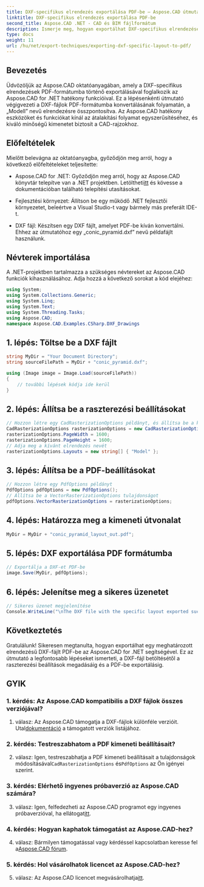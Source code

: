 ```yaml
---
title: DXF-specifikus elrendezés exportálása PDF-be – Aspose.CAD útmutató
linktitle: DXF-specifikus elrendezés exportálása PDF-be
second_title: Aspose.CAD .NET - CAD és BIM fájlformátum
description: Ismerje meg, hogyan exportálhat DXF-specifikus elrendezéseket PDF-be az Aspose.CAD for .NET segítségével. Kövesse lépésenkénti útmutatónkat a hatékony és jó minőségű konverziók érdekében.
type: docs
weight: 11
url: /hu/net/export-techniques/exporting-dxf-specific-layout-to-pdf/
---
```

## Bevezetés

Üdvözöljük az Aspose.CAD oktatóanyagában, amely a DXF-specifikus elrendezések PDF-formátumba történő exportálásával foglalkozik az Aspose.CAD for .NET hatékony funkcióival. Ez a lépésenkénti útmutató végigvezeti a DXF-fájlok PDF-formátumba konvertálásának folyamatán, a „Modell” nevű elrendezésre összpontosítva. Az Aspose.CAD hatékony eszközöket és funkciókat kínál az átalakítási folyamat egyszerűsítéséhez, és kiváló minőségű kimenetet biztosít a CAD-rajzokhoz.

## Előfeltételek

Mielőtt belevágna az oktatóanyagba, győződjön meg arról, hogy a következő előfeltételeket teljesítette:

- Aspose.CAD for .NET: Győződjön meg arról, hogy az Aspose.CAD könyvtár telepítve van a .NET projektben. Letöltheti[itt](https://releases.aspose.com/cad/net/) és kövesse a dokumentációban található telepítési utasításokat.

- Fejlesztési környezet: Állítson be egy működő .NET fejlesztői környezetet, beleértve a Visual Studio-t vagy bármely más preferált IDE-t.

- DXF fájl: Készítsen egy DXF fájlt, amelyet PDF-be kíván konvertálni. Ehhez az útmutatóhoz egy „conic_pyramid.dxf” nevű példafájlt használunk.

## Névterek importálása

A .NET-projektben tartalmazza a szükséges névtereket az Aspose.CAD funkciók kihasználásához. Adja hozzá a következő sorokat a kód elejéhez:

```csharp
using System;
using System.Collections.Generic;
using System.Linq;
using System.Text;
using System.Threading.Tasks;
using Aspose.CAD;
namespace Aspose.CAD.Examples.CSharp.DXF_Drawings

```

## 1. lépés: Töltse be a DXF fájlt

```csharp
string MyDir = "Your Document Directory";
string sourceFilePath = MyDir + "conic_pyramid.dxf";

using (Image image = Image.Load(sourceFilePath))
{
    // további lépések kódja ide kerül
}
```

## 2. lépés: Állítsa be a raszterezési beállításokat

```csharp
// Hozzon létre egy CadRasterizationOptions példányt, és állítsa be a különböző tulajdonságait
CadRasterizationOptions rasterizationOptions = new CadRasterizationOptions();
rasterizationOptions.PageWidth = 1600;
rasterizationOptions.PageHeight = 1600;
// Adja meg a kívánt elrendezés nevét
rasterizationOptions.Layouts = new string[] { "Model" };
```

## 3. lépés: Állítsa be a PDF-beállításokat

```csharp
// Hozzon létre egy PdfOptions példányt
PdfOptions pdfOptions = new PdfOptions();
// Állítsa be a VectorRasterizationOptions tulajdonságot
pdfOptions.VectorRasterizationOptions = rasterizationOptions;
```

## 4. lépés: Határozza meg a kimeneti útvonalat

```csharp
MyDir = MyDir + "conic_pyramid_layout_out.pdf";
```

## 5. lépés: DXF exportálása PDF formátumba

```csharp
// Exportálja a DXF-et PDF-be
image.Save(MyDir, pdfOptions);
```

## 6. lépés: Jelenítse meg a sikeres üzenetet

```csharp
// Sikeres üzenet megjelenítése
Console.WriteLine("\nThe DXF file with the specific layout exported successfully to PDF.\nFile saved at " + MyDir);
```

## Következtetés

Gratulálunk! Sikeresen megtanulta, hogyan exportálhat egy meghatározott elrendezésű DXF-fájlt PDF-be az Aspose.CAD for .NET segítségével. Ez az útmutató a legfontosabb lépéseket ismerteti, a DXF-fájl betöltésétől a raszterezési beállítások megadásáig és a PDF-be exportálásig.

## GYIK

### 1. kérdés: Az Aspose.CAD kompatibilis a DXF fájlok összes verziójával?

 1. válasz: Az Aspose.CAD támogatja a DXF-fájlok különféle verzióit. Utal[dokumentáció](https://reference.aspose.com/cad/net/) a támogatott verziók listájához.

### 2. kérdés: Testreszabhatom a PDF kimeneti beállításait?

2. válasz: Igen, testreszabhatja a PDF kimeneti beállításait a tulajdonságok módosításával`CadRasterizationOptions` és`PdfOptions` az Ön igényei szerint.

### 3. kérdés: Elérhető ingyenes próbaverzió az Aspose.CAD számára?

 3. válasz: Igen, felfedezheti az Aspose.CAD programot egy ingyenes próbaverzióval, ha ellátogat[itt](https://releases.aspose.com/).

### 4. kérdés: Hogyan kaphatok támogatást az Aspose.CAD-hez?

 4. válasz: Bármilyen támogatással vagy kérdéssel kapcsolatban keresse fel a[Aspose.CAD fórum](https://forum.aspose.com/c/cad/19).

### 5. kérdés: Hol vásárolhatok licencet az Aspose.CAD-hez?

 5. válasz: Az Aspose.CAD licencet megvásárolhatja[itt](https://purchase.aspose.com/buy).